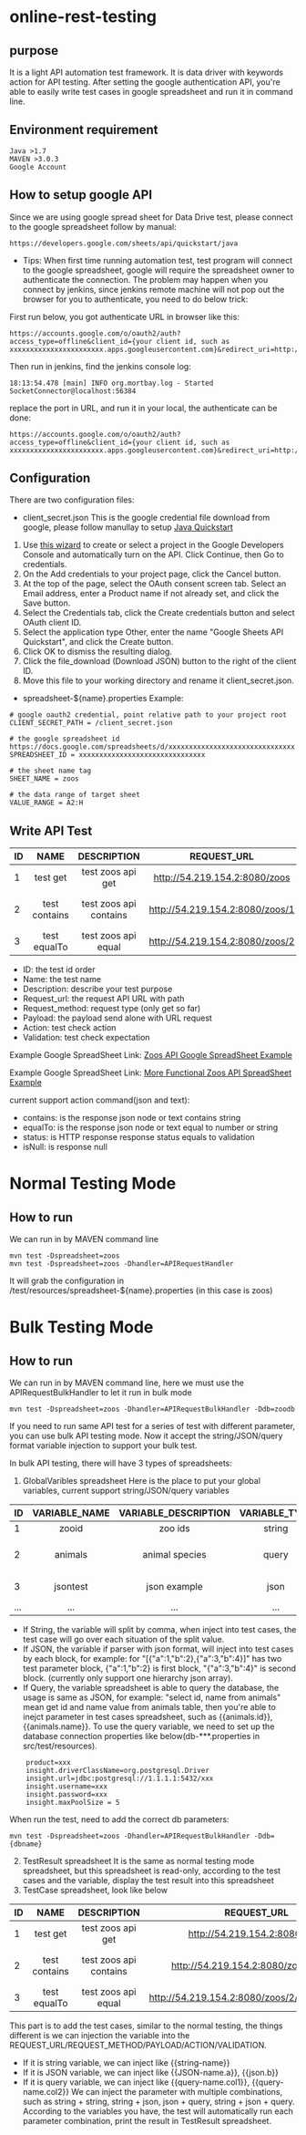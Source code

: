 online-rest-testing
===================

purpose
-------

It is a light API automation test framework.
It is data driver with keywords action for API testing.
After setting the google authentication API, you're able to easily write test cases in google spreadsheet and run it in command line.

Environment requirement
-----------------------
	Java >1.7
	MAVEN >3.0.3
	Google Account

How to setup google API
-----------------------
Since we are using google spread sheet for Data Drive test, please connect to the google spreadsheet follow by manual:
	
	https://developers.google.com/sheets/api/quickstart/java

* Tips:
When first time running automation test, test program will connect to the google spreadsheet, google will require the spreadsheet owner to authenticate the connection. The problem may happen when you connect by jenkins, since jenkins remote machine will not pop out the browser for you to authenticate, you need to do below trick:

First run below, you got authenticate URL in browser like this:
	
	https://accounts.google.com/o/oauth2/auth?access_type=offline&client_id={your client id, such as xxxxxxxxxxxxxxxxxxxxxxx.apps.googleusercontent.com}&redirect_uri=http://localhost:56942/Callback&response_type=code&scope=https://www.googleapis.com/auth/spreadsheets

Then run in jenkins, find the jenkins console log:
	
	18:13:54.478 [main] INFO org.mortbay.log - Started SocketConnector@localhost:56384

replace the port in URL, and run it in your local, the authenticate can be done:

	https://accounts.google.com/o/oauth2/auth?access_type=offline&client_id={your client id, such as xxxxxxxxxxxxxxxxxxxxxxx.apps.googleusercontent.com}&redirect_uri=http://localhost:56384/Callback&response_type=code&scope=https://www.googleapis.com/auth/spreadsheets

Configuration
-------------
There are two configuration files:

* client_secret.json
This is the google credential file download from google, please follow manullay to setup [Java Quickstart](https://developers.google.com/sheets/api/quickstart/java)

1. Use [this wizard](https://console.developers.google.com/flows/enableapi?apiid=sheets.googleapis.com) to create or select a project in the Google Developers Console and automatically turn on the API. Click Continue, then Go to credentials.
2. On the Add credentials to your project page, click the Cancel button.
3. At the top of the page, select the OAuth consent screen tab. Select an Email address, enter a Product name if not already set, and click the Save button.
4. Select the Credentials tab, click the Create credentials button and select OAuth client ID.
5. Select the application type Other, enter the name "Google Sheets API Quickstart", and click the Create button.
6. Click OK to dismiss the resulting dialog.
7. Click the file_download (Download JSON) button to the right of the client ID.
8. Move this file to your working directory and rename it client_secret.json.

* spreadsheet-${name}.properties
Example:
```	
# google oauth2 credential, point relative path to your project root
CLIENT_SECRET_PATH = /client_secret.json
	
# the google spreadsheet id https://docs.google.com/spreadsheets/d/xxxxxxxxxxxxxxxxxxxxxxxxxxxxxxx
SPREADSHEET_ID = xxxxxxxxxxxxxxxxxxxxxxxxxxxxxxx
	
# the sheet name tag
SHEET_NAME = zoos
	
# the data range of target sheet
VALUE_RANGE = A2:H
```

Write API Test
--------------

| ID | NAME           | DESCRIPTION          | REQUEST_URL                   |REQUEST_METHOD| PAYLOAD | ACTION              | VALIDATION                   |
|----|:--------------:|:--------------------:|:-----------------------------:|:------------:|:-------:|:-------------------:|:----------------------------:|
| 1  |test get        |test zoos api get     |http://54.219.154.2:8080/zoos  |GET           |         | status              |200                           |
| 2	 |test contains	  |test zoos api contains|http://54.219.154.2:8080/zoos/1|GET           |         |("1.name").contains  |Atascadero Charles Paddock Zoo|
| 3	 |test equalTo	  |test zoos api equal	 |http://54.219.154.2:8080/zoos/2|GET           |         |("2.website").equalTo|bigbearzoo.org                |

+ ID: the test id order
+ Name:           the test name
+ Description:    describe your test purpose
+ Request_url:    the request API URL with path
+ Request_method: request type (only get so far)
+ Payload:        the payload send alone with URL request
+ Action:         test check action
+ Validation:     test check expectation

Example Google SpreadSheet Link: [Zoos API Google SpreadSheet Example](https://docs.google.com/spreadsheets/d/1oqaZoH4b1wfLr34iLqeppQVT5R-Qnmh3sdmbswlHRMM/edit?usp=sharing)

Example Google SpreadSheet Link: [More Functional Zoos API SpreadSheet Example](https://docs.google.com/spreadsheets/d/1oqaZoH4b1wfLr34iLqeppQVT5R-Qnmh3sdmbswlHRMM/edit#gid=1759607121)

current support action command(json and text):
+ contains: is the response json node or text contains string
+ equalTo:  is the response json node or text equal to number or string 
+ status:   is HTTP response response status equals to validation
+ isNull:   is response null

Normal Testing Mode
===================

How to run
----------
We can run in by MAVEN command line

	mvn test -Dspreadsheet=zoos
	mvn test -Dspreadsheet=zoos -Dhandler=APIRequestHandler

It will grab the configuration in /test/resources/spreadsheet-${name}.properties (in this case is zoos)

Bulk Testing Mode
=================

How to run
----------
We can run in by MAVEN command line, here we must use the APIRequestBulkHandler to let it run in bulk mode

	mvn test -Dspreadsheet=zoos -Dhandler=APIRequestBulkHandler -Ddb=zoodb

If you need to run same API test for a series of test with different parameter, you can use bulk API testing mode.
Now it accept the string/JSON/query format variable injection to support your bulk test.

In bulk API testing, there will have 3 types of spreadsheets:
1. GlobalVaribles spreadsheet
Here is the place to put your global variables, current support string/JSON/query variables

| ID | VARIABLE_NAME  | VARIABLE_DESCRIPTION | VARIABLE_TYPE |VALUE                        |
|----|:--------------:|:--------------------:|:-------------:|:---------------------------:|
| 1  |zooid           |zoo ids               |string         |1,2,3,4,5,6,7,8              |
| 2	 |animals	      |animal species        |query          |select id, name from animals |
| 3	 |jsontest	      |json example          |json           |[{"a":1,"b":2},{"a":3,"b":4}]|
|... |...	          |...                   |...            |....                         |

* If String, the variable will split by comma, when inject into test cases, the test case will go over each situation of the split value. 
* If JSON, the variable if parser with json format, will inject into test cases by each block, for example: for "[{"a":1,"b":2},{"a":3,"b":4}]" has two test parameter block, {"a":1,"b":2} is first block, "{"a":3,"b":4}" is second block. (currently only support one hierarchy json array).
* If Query, the variable spreadsheet is able to query the database, the usage is same as JSON, for example: "select id, name from animals" mean get id and name value from animals table, then you're able to inejct parameter in test cases spreadsheet, such as {{animals.id}}, {{animals.name}}.
To use the query variable, we need to set up the database connection properties like below(db-***.properties in src/test/resources). 
```
	product=xxx
	insight.driverClassName=org.postgresql.Driver
	insight.url=jdbc:postgresql://1.1.1.1:5432/xxx
	insight.username=xxx
	insight.password=xxx
	insight.maxPoolSize = 5
```	
When run the test, need to add the correct db parameters:

	mvn test -Dspreadsheet=zoos -Dhandler=APIRequestBulkHandler -Ddb={dbname}
	
2. TestResult spreadsheet
It is the same as normal testing mode spreadsheet, but this spreadsheet is read-only, according to the test cases and the variable, display the test result into this spreadsheet
3. TestCase spreadsheet, look like below

| ID | NAME           | DESCRIPTION          | REQUEST_URL                   |REQUEST_METHOD| PAYLOAD | ACTION              | VALIDATION                   |
|----|:--------------:|:--------------------:|:-----------------------------:|:------------:|:-------:|:-------------------:|:----------------------------:|
| 1  |test get        |test zoos api get     |http://54.219.154.2:8080/zoos  |GET           |         | status              |200                           |
| 2	 |test contains	  |test zoos api contains|http://54.219.154.2:8080/zoos/{zooid}|GET           |         |("1.name").contains  |Atascadero Charles Paddock Zoo|
| 3	 |test equalTo	  |test zoos api equal	 |http://54.219.154.2:8080/zoos/2/{animals.name}|GET           |         |("2.website").equalTo|bigbearzoo.org                |

This part is to add the test cases, similar to the normal testing, the things different is we can injection the variable into the REQUEST_URL/REQUEST_METHOD/PAYLOAD/ACTION/VALIDATION.
* If it is string variable, we can inject like {{string-name}}
* If it is JSON variable, we can inject like {{JSON-name.a}}, {{json.b}}
* If it is query variable, we can inject like {{query-name.col1}}, {{query-name.col2}}
We can inject the parameter with multiple combinations, such as string + string, string + json, json + query, string + json + query. According to the variables you have, the test will automatically run each parameter combination, print the result in TestResult spreadsheet.




